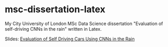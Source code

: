 # msc-dissertation-latex
My City University of London MSc Data Science dissertation "Evaluation of self-driving CNNs in the rain" written in Latex.

Slides: [Evaluation of Self Driving Cars Using CNNs in the Rain](https://github.com/dsikar/blob/master/msc-dissertation-latex/Evaluation%20of%20self-driving%20cars%20using%20CNNs%20in%20the%20rain.pdf)

